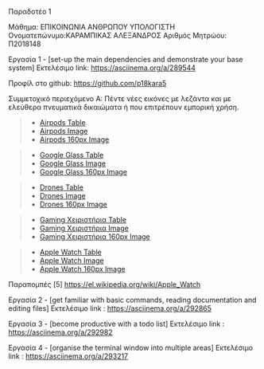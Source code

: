 
Παραδοτέο 1

Μάθημα: ΕΠΙΚΟΙΝΩΝΙΑ ΑΝΘΡΩΠΟΥ ΥΠΟΛΟΓΙΣΤΗ
Ονοματεπώνυμο:ΚΑΡΑΜΠΙΚΑΣ ΑΛΕΞΑΝΔΡΟΣ
Αριθμός Μητρώου: Π2018148

Εργασία 1 - [set-up the main dependencies and demonstrate your base system]
Εκτελέσιμο link: https://asciinema.org/a/289544

Προφίλ στο github: https://github.com/p18kara5


Συμμετοχικό περιεχόμενο
Α: Πέντε νέες εικόνες με λεζάντα και με ελεύθερα πνευματικά δικαιώματα ή που επιτρέπουν εμπορική χρήση.

> - [Airpods Table](https://github.com/p18kara5/gr/blob/gh-pages/_gallery/airpods.md).
> - [Airpods Image](https://github.com/p18kara5/gr/blob/gh-pages/images/airpods.jpg)
> - [Airpods 160px Image](https://github.com/p18kara5/gr/blob/gh-pages/images/airpods-thumb.jpg)

> - [Google Glass Table](https://github.com/p18kara5/gr/blob/gh-pages/_gallery/google-glass.md)
> - [Google Glass Image](https://github.com/p18kara5/gr/blob/gh-pages/images/google-glass.jpg)
> - [Google Glass 160px Image](https://github.com/p18kara5/gr/blob/gh-pages/images/google-glass-thumb.jpg)
         
> - [Drones Table](https://github.com/p18kara5/gr/blob/gh-pages/_gallery/drone.md)
> - [Drones Image](https://github.com/p18kara5/gr/blob/gh-pages/images/drone.jpg)
> - [Drones 160px Image](https://github.com/p18kara5/gr/blob/gh-pages/images/drone-thumb.jpg)
        
> - [Gaming Χειριστήρια Table](https://github.com/p18kara5/gr/blob/gh-pages/_gallery/games.md)
> - [Gaming Χειριστήρια Image](https://github.com/p18kara5/gr/blob/gh-pages/images/games.jpg)
> - [Gaming Χειριστήρια 160px Image](https://github.com/p18kara5/gr/blob/gh-pages/images/games-thumb.jpg)
        
> - [Apple Watch Table](https://github.com/p18kara5/gr/blob/gh-pages/_gallery/smart-watch.md)
> - [Apple Watch Image](https://github.com/p18kara5/gr/blob/gh-pages/images/smart-watch.jpg)
> - [Apple Watch 160px Image](https://github.com/p18kara5/gr/blob/gh-pages/images/smart-watch-thumb.jpg)

Παραπομπές
    [5] https://el.wikipedia.org/wiki/Apple_Watch

Εργασία 2 - [get familiar with basic commands, reading documentation and editing files]
Εκτελέσιμο link : https://asciinema.org/a/292865

Εργασία 3 - [become productive with a todo list]
Εκτελέσιμο link : https://asciinema.org/a/292982

Εργασία 4 - [organise the terminal window into multiple areas]
Εκτελέσιμο link  : https://asciinema.org/a/293217
